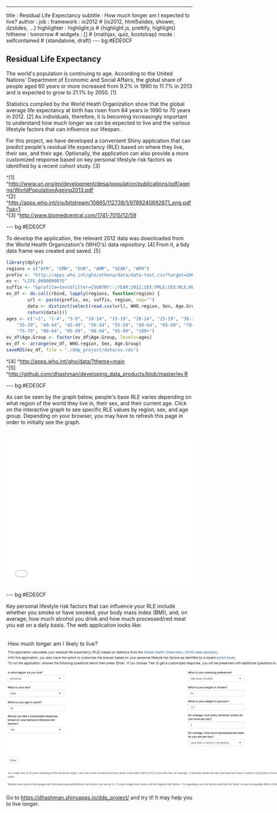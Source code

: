 ---
title       : Residual Life Expectancy
subtitle    : How much longer am I expected to live?
author      : 
job         : 
framework   : io2012        # {io2012, html5slides, shower, dzslides, ...}
highlighter : highlight.js  # {highlight.js, prettify, highlight}
hitheme     : tomorrow      # 
widgets     : []            # {mathjax, quiz, bootstrap}
mode        : selfcontained # {standalone, draft}
--- bg:#EDE0CF

## Residual Life Expectancy
 
The world's population is continuing to age. According to the 
United Nations' Department of Economic and Social Affairs, 
the global share of people aged 60 years or more increased from 
9.2% in 1990 to 11.7% in 2013 and is expected to grow to 21.1% 
by 2050. [1]

Statistics compiled by the World Heath Organization 
show that the global average life expectancy at birth 
has risen from 64 years in 1990 to 70 years in 2012. [2]
As individuals, therefore, it is becoming increasingly important 
to understand how much longer we can be expected to live and the 
various lifestyle factors that can influence our lifespan. 

For this project, we have developed a convenient Shiny application that 
can predict people's residual life expectancy (RLE) based on where 
they live, their sex, and their age. Optionally, the application 
can also provide a more customized response based on key personal 
lifestyle risk factors as identified by a recent cohort study. [3]

^[1] ^http://www.un.org/en/development/desa/population/publications/pdf/ageing/WorldPopulationAgeing2013.pdf<br>
^[2] ^http://apps.who.int/iris/bitstream/10665/112738/1/9789240692671_eng.pdf?ua=1<br>
^[3] ^http://www.biomedcentral.com/1741-7015/12/59

--- bg:#EDE0CF

To develop the application, the relevant 2012 
data was downloaded from the World Health Organization's (WHO's) 
data repository. [4] From it, a tidy data frame was created
and saved. [5]


```r
library(dplyr)
regions = c("AFR", "EMR", "EUR", "AMR", "SEAR", "WPR")
prefix <- "http://apps.who.int/gho/athena/data/data-text.csv?target=GHO/"
ev <- "LIFE_0000000035"
suffix <- "&profile=text&filter=COUNTRY:-;YEAR:2012;SEX:FMLE;SEX:MLE;REGION:"
ev_df <- do.call(rbind, lapply(regions, function(region) {
        url <- paste(prefix, ev, suffix, region, sep="") 
        data <- distinct(select(read.csv(url), WHO.region, Sex, Age.Group, Numeric))
        return(data)}))
ages <- c("<1", "1-4", "5-9", "10-14", "15-19", "20-24", "25-29", "30-34", 
    "35-39", "40-44", "45-49", "50-54", "55-59", "60-64", "65-69", "70-74", 
    "75-79", "80-84", "85-89", "90-94", "95-99", "100+")
ev_df$Age.Group <- factor(ev_df$Age.Group, levels=ages)
ev_df <- arrange(ev_df, WHO.region, Sex, Age.Group)
saveRDS(ev_df, file = "./ddp_project/data/ev.rds")
```

^[4] ^http://apps.who.int/gho/data/?theme=main<br>
^[5] ^http://github.com/dhashman/developing_data_products/blob/master/ev.R

--- bg:#EDE0CF

As can be seen by the graph below, people's base RLE 
varies depending on what region of the world they live in, 
their sex, and their current age. Click on the interactive 
graph to see specific RLE values by region, sex, and age group. 
Depending on your browser, you may have to refresh this page in 
order to initially see the graph.  
<br>

<iframe src=' assets/fig/plot1-1.html ' scrolling='no' frameBorder='0' seamless class='rChart dimple ' id=iframe- chart30504cb3568e ></iframe> <style>iframe.rChart{ width: 100%; height: 400px;}</style>

--- bg:#EDE0CF

<style type="text/css">
img {     
  max-height: 560px;     
  max-width: 964px; 
}
</style>

Key personal lifestyle risk factors that can influence your 
RLE include whether you smoke or have smoked, your body 
mass index (BMI), and, on average, how much alcohol you drink 
and how much processed/red meat you eat on a daily basis. 
The web application looks like:  
<br>

<img src="RLE_application.jpg">

Go to https://dhashman.shinyapps.io/ddp_project/ and 
try it! It may help you to live longer.

